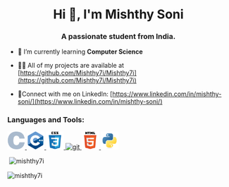 <h1 align="center">Hi 👋, I'm Mishthy Soni</h1>
<h3 align="center">A passionate student from India.</h3>

- 🔭 I’m currently learning **Computer Science**

- 👨‍💻 All of my projects are available at [https://github.com/Mishthy7i/Mishthy7i](https://github.com/Mishthy7i/Mishthy7i)
- 🤝Connect with me on LinkedIn: [https://www.linkedin.com/in/mishthy-soni/](https://www.linkedin.com/in/mishthy-soni/)
<p align="left">
</p>

<h3 align="left">Languages and Tools:</h3>
<p align="left"> <a href="https://www.cprogramming.com/" target="_blank" rel="noreferrer"> <img src="https://raw.githubusercontent.com/devicons/devicon/master/icons/c/c-original.svg" alt="c" width="40" height="40"/> </a> <a href="https://www.w3schools.com/cpp/" target="_blank" rel="noreferrer"> <img src="https://raw.githubusercontent.com/devicons/devicon/master/icons/cplusplus/cplusplus-original.svg" alt="cplusplus" width="40" height="40"/> </a> <a href="https://www.w3schools.com/css/" target="_blank" rel="noreferrer"> <img src="https://raw.githubusercontent.com/devicons/devicon/master/icons/css3/css3-original-wordmark.svg" alt="css3" width="40" height="40"/> </a> <a href="https://git-scm.com/" target="_blank" rel="noreferrer"> <img src="https://www.vectorlogo.zone/logos/git-scm/git-scm-icon.svg" alt="git" width="40" height="40"/> </a> <a href="https://www.w3.org/html/" target="_blank" rel="noreferrer"> <img src="https://raw.githubusercontent.com/devicons/devicon/master/icons/html5/html5-original-wordmark.svg" alt="html5" width="40" height="40"/> </a> <a href="https://www.python.org" target="_blank" rel="noreferrer"> <img src="https://raw.githubusercontent.com/devicons/devicon/master/icons/python/python-original.svg" alt="python" width="40" height="40"/> </a> </p>

<p>&nbsp;<img align="center" src="https://github-readme-stats.vercel.app/api?username=mishthy7i&show_icons=true&locale=en" alt="mishthy7i" /></p>

<p><img align="center" src="https://github-readme-streak-stats.herokuapp.com/?user=mishthy7i&" alt="mishthy7i" /></p>
